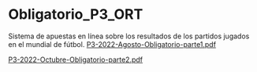 # Obligatorio_P3_ORT
Sistema de apuestas en línea  sobre los resultados de los partidos jugados en el mundial de fútbol.
[P3-2022-Agosto-Obligatorio-parte1.pdf](https://github.com/id-mello/Obligatorio_P3_ORT/files/11311248/P3-2022-Agosto-Obligatorio-parte1.pdf)

[P3-2022-Octubre-Obligatorio-parte2.pdf](https://github.com/id-mello/Obligatorio_P3_ORT/files/11311243/P3-2022-Octubre-Obligatorio-parte2.pdf)
